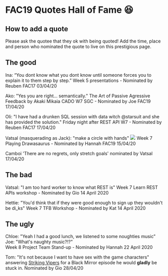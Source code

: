 # FAC19 Quotes Hall of Fame :laughing: 
## How to add a quote 
Please ask the quotee that they ok with being quoted! Add the time, place and person who nominated the quote to live on this prestigious page.


## The good
Ina: “You dont know what you dont know until someone forces you to explain it to them step by step.”
Week 5 presentations - Nominated by Reuben FAC17 03/04/20

Ako: "Yes you are right... semantically." The Art of Passive Agressive Feedback by Akaki Mikaia
CADO W7 SGC - Nominated by Joe FAC19 17/04/20

Oli: "I have had a drunken SQL session with data witch @starsuit and she has provided the solution." 
Friday night after REST API W7 - Nominated by Reuben FAC17 17/04/20

Vatsal (masquerading as Jack): "make a circle with hands"
![](https://i.imgur.com/J7U9Bhf.png)
Week 7 Playing Drawasaurus - Nominated by Hannah FAC19 15/04/20

Camboi 'There are no regrets, only stretch goals' nominated by Vatsal 17/04/20

## The bad 
Vatsal: "I am too hard worker to know what REST is"
Week 7 Learn REST APIs workshop - Nominated by Gio 14 April 2020

Hettie: "You'd think that if they were good enough to sign up they wouldn't be di_ks"
Week 7 TFB Workshop - Nominated by Kat 14 April 2020

## The ugly
Chloe: "Yeah I had a good lunch, we listened to some noughties music"  
Joe: "What's naughty music?!?"  
Week 8 Project Team Stand-up - Nominated by Hannah 22 April 2020

Tom: "It's not because I want to have sex with the game characters" 
answering [Striking Vipers](https://www.imdb.com/title/tt8503298/) for a Black Mirror episode he would __gladly__ be stuck in. Nominated by Gio 28/04/20


